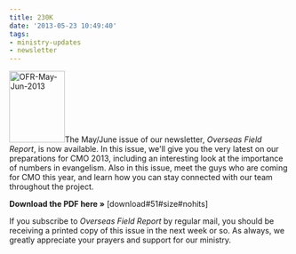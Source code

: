 ```yaml
---
title: 230K
date: '2013-05-23 10:49:40'
tags:
- ministry-updates
- newsletter
---
```


<a href="http://www.ofreport.com/downloads/OFR-May-Jun-2013.pdf"><img class="alignleft size-full wp-image-1795" alt="OFR-May-Jun-2013" src="https://s3.amazonaws.com/images.ofreport.com/2008/11/OFR-May-Jun-2013.jpg" width="100" height="129" /></a>The May/June issue of our newsletter, <em>Overseas Field Report</em>, is now available. In this issue, we'll give you the very latest on our preparations for CMO 2013, including an interesting look at the importance of numbers in evangelism. Also in this issue, meet the guys who are coming for CMO this year, and learn how you can stay connected with our team throughout the project.

<strong>Download the PDF here »</strong> [download#51#size#nohits]<a title=" downloaded 112 times" href="http://www.ofreport.com/downloads/OFR-March-April-2013.pdf">
</a>

If you subscribe to <em>Overseas Field Report</em> by regular mail, you should be receiving a printed copy of this issue in the next week or so. As always, we greatly appreciate your prayers and support for our ministry.
